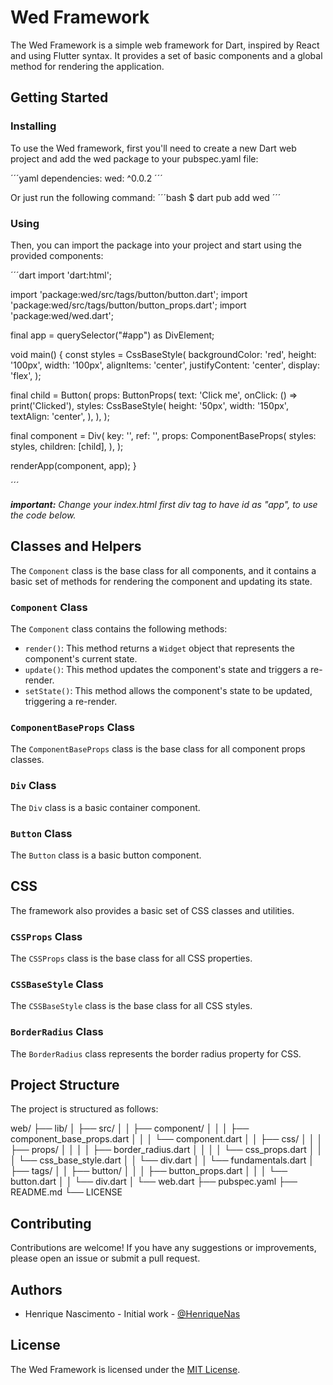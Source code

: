 # Wed Framework

The Wed Framework is a simple web framework for Dart, inspired by React and using Flutter syntax. It provides a set of basic components and a global method for rendering the application.

## Getting Started

### Installing

To use the Wed framework, first you'll need to create a new Dart web project and add the wed package to your pubspec.yaml file:

´´´yaml
dependencies:
  wed: ^0.0.2
´´´

Or just run the following command:
´´´bash
$ dart pub add wed
´´´

### Using

Then, you can import the package into your project and start using the provided components:

´´´dart
import 'dart:html';

import 'package:wed/src/tags/button/button.dart';
import 'package:wed/src/tags/button/button_props.dart';
import 'package:wed/wed.dart';

final app = querySelector("#app") as DivElement;

void main() {
  const styles = CssBaseStyle(
    backgroundColor: 'red',
    height: '100px',
    width: '100px',
    alignItems: 'center',
    justifyContent: 'center',
    display: 'flex',
  );

  final child = Button(
    props: ButtonProps(
      text: 'Click me',
      onClick: () => print('Clicked'),
      styles: CssBaseStyle(
        height: '50px',
        width: '150px',
        textAlign: 'center',
      ),
    ),
  );

  final component = Div(
    key: '',
    ref: '',
    props: ComponentBaseProps(
      styles: styles,
      children: [child],
    ),
  );

  renderApp(component, app);
}

´´´

_**important:** Change your index.html first div tag to have id as "app", to use the code below._

## Classes and Helpers

The `Component` class is the base class for all components, and it contains a basic set of methods for rendering the component and updating its state.

### `Component` Class

The `Component` class contains the following methods:

- `render()`: This method returns a `Widget` object that represents the component's current state.
- `update()`: This method updates the component's state and triggers a re-render.
- `setState()`: This method allows the component's state to be updated, triggering a re-render.

### `ComponentBaseProps` Class

The `ComponentBaseProps` class is the base class for all component props classes.

### `Div` Class

The `Div` class is a basic container component.

### `Button` Class

The `Button` class is a basic button component.

## CSS

The framework also provides a basic set of CSS classes and utilities.

### `CSSProps` Class

The `CSSProps` class is the base class for all CSS properties.

### `CSSBaseStyle` Class

The `CSSBaseStyle` class is the base class for all CSS styles.

### `BorderRadius` Class

The `BorderRadius` class represents the border radius property for CSS.


## Project Structure

The project is structured as follows:

web/
├── lib/
│ ├── src/
│ │ ├── component/
│ │ │ ├── component_base_props.dart
│ │ │ └── component.dart
│ │ ├── css/
│ │ │ ├── props/
│ │ │ │ ├── border_radius.dart
│ │ │ │ └── css_props.dart
│ │ │ └── css_base_style.dart
│ │ └── div.dart
│ │ └── fundamentals.dart
│ ├── tags/
│ │ ├── button/
│ │ │ ├── button_props.dart
│ │ │ └── button.dart
│ │ └── div.dart
│ └── web.dart
├── pubspec.yaml
├── README.md
└── LICENSE

## Contributing

Contributions are welcome! If you have any suggestions or improvements, please open an issue or submit a pull request.

## Authors

- Henrique Nascimento - Initial work - [@HenriqueNas](https://github.com/henriquenas)

## License

The Wed Framework is licensed under the [MIT License](./LICENSE).

